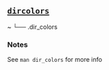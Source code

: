 ## [`dircolors`](https://www.gnu.org/software/coreutils/manual/html_node/dircolors-invocation.html)

~
└── .dir_colors

### Notes

See `man dir_colors` for more info
